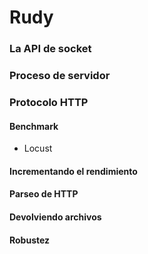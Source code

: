 # Rudy

### La API de socket


### Proceso de servidor


### Protocolo HTTP


#### Benchmark
- Locust

#### Incrementando el rendimiento

#### Parseo de HTTP

#### Devolviendo archivos

#### Robustez
